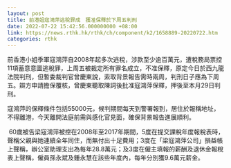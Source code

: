 ```yaml
---
layout: post
title: 前港姐寇鴻萍逃稅罪成　獲准保釋於下周五判刑
date: 2022-07-22 15:42:56.000000000 +08:00
link: https://news.rthk.hk/rthk/ch/component/k2/1658889-20220722.htm
categories: rthk
---
```


前香港小姐季軍寇鴻萍自2008年起多次逃稅，涉款至少逾百萬元，遭稅務局票控11項蓄意意圖逃稅罪，上周五被裁定所有罪名成立，不准保釋，原定今日於西九龍法院判刑，但暫委裁判官曾慶東說，索取背景報告需時兩周，判刑日子應為下周五。辯方申請擔保覆核，曾慶東聽取陳詞後批准寇鴻萍保釋，押後至本月29日判刑。

寇鴻萍的保釋條件包括55000元，候判期間每天到警署報到，居住於報稱地址，不得離港，今天離開法庭前需與感化官見面，確保背景報告進展順利。

 60歲被告梁寇鴻萍被控在2008年至2017年期間，5度在提交課稅年度報稅表時，聲稱父親與她連續全年同住，而無付出十足費用；3度在「梁寇鴻萍公司」損益帳上聲稱，辦公室助理支出為每年28.8萬元；及3度在僱主填報的薪酬及退休金報稅表上聲稱，僱員孫永斌及鍾永慧在該些年度內，每年分別獲9.6萬元薪金。
